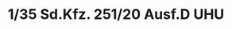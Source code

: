 ---
layout: product
title: "1/35 Sd.Kfz. 251/20 Ausf.D UHU"
price: "4400" 
desc: "Maketa"
img_path: "/assets/img/AFV35116.jpg"
brand: "N/A"
available: false
special_offer: false
new: false
soon: false
cat: "010000"
subcat: "015100"
subsubcat: "0N/A"
sifra: "AFV35116"
popular: false
---
